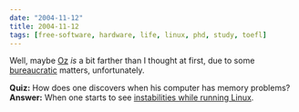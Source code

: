 ```yaml
---
date: "2004-11-12"
title: 2004-11-12
tags: [free-software, hardware, life, linux, phd, study, toefl]
---
```

Well, maybe [Oz](http://www.cs.newcastle.edu.au/~nbi/) *is* a bit
farther than I thought at first, due to some
[bureaucratic](http://www.toefl.org/) matters, unfortunately.

**Quiz:** How does one discovers when his computer has memory
problems?
**Answer:** When one starts to see
[instabilities while running Linux](http://lkml.org/lkml/2004/11/7/96).



